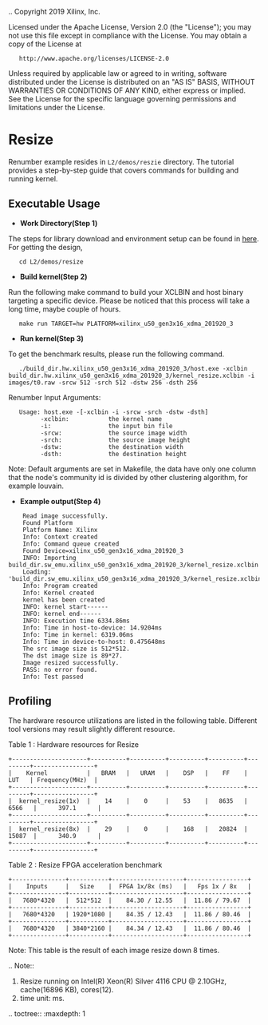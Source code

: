.. 
   Copyright 2019 Xilinx, Inc.
  
   Licensed under the Apache License, Version 2.0 (the "License");
   you may not use this file except in compliance with the License.
   You may obtain a copy of the License at
  
       http://www.apache.org/licenses/LICENSE-2.0
  
   Unless required by applicable law or agreed to in writing, software
   distributed under the License is distributed on an "AS IS" BASIS,
   WITHOUT WARRANTIES OR CONDITIONS OF ANY KIND, either express or implied.
   See the License for the specific language governing permissions and
   limitations under the License.

# Resize 

Renumber example resides in ``L2/demos/reszie`` directory. The tutorial provides a step-by-step guide that covers commands for building and running kernel.

## Executable Usage

* **Work Directory(Step 1)**

The steps for library download and environment setup can be found in [here](https://github.com/Xilinx/Vitis_Libraries/tree/master/codec/L2/demos#building). For getting the design,

```
   cd L2/demos/resize
```   

* **Build kernel(Step 2)**

Run the following make command to build your XCLBIN and host binary targeting a specific device. Please be noticed that this process will take a long time, maybe couple of hours.

```
   make run TARGET=hw PLATFORM=xilinx_u50_gen3x16_xdma_201920_3
```   

* **Run kernel(Step 3)**

To get the benchmark results, please run the following command.

```
   ./build_dir.hw.xilinx_u50_gen3x16_xdma_201920_3/host.exe -xclbin build_dir.hw.xilinx_u50_gen3x16_xdma_201920_3/kernel_resize.xclbin -i images/t0.raw -srcw 512 -srch 512 -dstw 256 -dsth 256 
```   

Renumber Input Arguments:

```
   Usage: host.exe -[-xclbin -i -srcw -srch -dstw -dsth]
         -xclbin:           the kernel name
         -i:                the input bin file
         -srcw:             the source image width
         -srch:             the source image height
         -dstw:             the destination width 
         -dsth:             the destination height
```         

Note: Default arguments are set in Makefile, the data have only one column that the node's community id is divided by other clustering algorithm, for example louvain.

* **Example output(Step 4)** 

```
    Read image successfully.
    Found Platform
    Platform Name: Xilinx
    Info: Context created
    Info: Command queue created
    Found Device=xilinx_u50_gen3x16_xdma_201920_3
    INFO: Importing build_dir.sw_emu.xilinx_u50_gen3x16_xdma_201920_3/kernel_resize.xclbin
    Loading: 'build_dir.sw_emu.xilinx_u50_gen3x16_xdma_201920_3/kernel_resize.xclbin'
    Info: Program created
    Info: Kernel created
    kernel has been created
    INFO: kernel start------
    INFO: kernel end------
    INFO: Execution time 6334.86ms
    Info: Time in host-to-device: 14.9204ms
    Info: Time in kernel: 6319.06ms
    Info: Time in device-to-host: 0.475648ms
    The src image size is 512*512.
    The dst image size is 89*27.
    Image resized successfully.
    PASS: no error found.
    Info: Test passed
```    
    
## Profiling

The hardware resource utilizations are listed in the following table.
Different tool versions may result slightly different resource.

Table 1 : Hardware resources for Resize 

    +---------------------+----------+----------+----------+----------+---------+-----------------+
    |    Kernel           |   BRAM   |   URAM   |    DSP   |    FF    |   LUT   | Frequency(MHz)  |
    +---------------------+----------+----------+----------+----------+---------+-----------------+
    |  kernel_resize(1x)  |    14    |    0     |    53    |   8635   |  6566   |      397.1      |
    +---------------------+----------+----------+----------+----------+---------+-----------------+
    |  kernel_resize(8x)  |    29    |    0     |    168   |   20824  |  15087  |      340.9      |
    +---------------------+----------+----------+----------+----------+---------+-----------------+

Table 2 : Resize FPGA acceleration benchmark 

    +---------------+-----------+--------------------+-----------------+
    |    Inputs     |   Size    |  FPGA 1x/8x (ms)   |   Fps 1x / 8x   |
    +---------------+-----------+--------------------+-----------------+
    |   7680*4320   |  512*512  |    84.30 / 12.55   |  11.86 / 79.67  |
    +---------------+-----------+--------------------+-----------------+
    |   7680*4320   | 1920*1080 |    84.35 / 12.43   |  11.86 / 80.46  | 
    +---------------+-----------+--------------------+-----------------+
    |   7680*4320   | 3840*2160 |    84.34 / 12.43   |  11.86 / 80.46  | 
    +---------------+-----------+--------------------+-----------------+

Note: This table is the result of each image resize down 8 times.

.. Note::

   1. Resize running on Intel(R) Xeon(R) Silver 4116 CPU @ 2.10GHz, cache(16896 KB), cores(12).
   2. time unit: ms.

.. toctree::
    :maxdepth: 1
